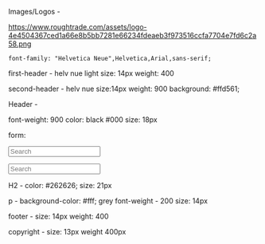Images/Logos -

<!-- Logo -->

https://www.roughtrade.com/assets/logo-4e4504367ced1a66e8b5bb7281e66234fdeaeb3f973516ccfa7704e7fd6c2a58.png

<!-- Fonts -->

    font-family: "Helvetica Neue",Helvetica,Arial,sans-serif;

first-header -
helv nue light
size: 14px
weight: 400

second-header -
helv nue
size:14px
weight: 900
background: #ffd561;

Header -

font-weight: 900
color: black #000
size: 18px

form:

<form action="/gb/s" accept-charset="UTF-8" method="get"><input name="utf8" type="hidden" value="✓"><input name="q" class="form-controls m-0 p-0" placeholder="Search" label="false" autocomplete="off" type="text" id="search_q">
</form>
<input name="utf8" type="hidden" value="✓">
<input name="q" class="form-controls m-0 p-0" placeholder="Search" label="false" autocomplete="off" type="text" id="search_q">
</form>

H2 -
color: #262626;
size: 21px

p -
background-color: #fff; grey
font-weight - 200
size: 14px

footer -
size: 14px
weight: 400

copyright -
size: 13px
weight 400px
